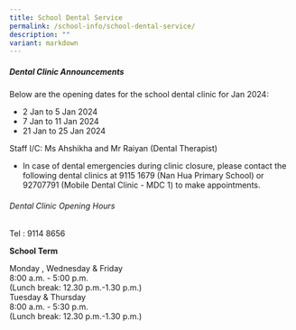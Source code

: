 ```yaml
---
title: School Dental Service
permalink: /school-info/school-dental-service/
description: ""
variant: markdown
---
```

##### Dental Clinic Announcements 

Below are the opening dates for the school dental clinic for Jan 2024:

* 2 Jan to 5 Jan 2024
* 7 Jan to 11 Jan 2024
* 21 Jan to 25 Jan 2024


Staff I/C: Ms Ahshikha and Mr Raiyan (Dental Therapist) 

* In case of dental emergencies during clinic closure, please contact the following dental clinics at 9115 1679 (Nan Hua Primary School) or 92707791 (Mobile Dental Clinic - MDC 1) to make appointments.

###### Dental Clinic Opening Hours
Tel : 9114 8656

**School Term**

Monday , Wednesday &amp; Friday<br>
8:00 a.m. - 5:00 p.m. <br>
(Lunch break: 12.30 p.m.-1.30 p.m.) <br>
Tuesday &amp; Thursday<br>
8:00 a.m. - 5:30 p.m. <br>
(Lunch break: 12.30 p.m.-1.30 p.m.)